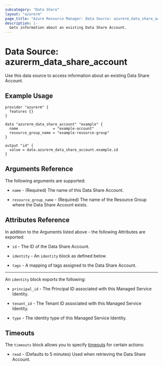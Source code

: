 ```yaml
---
subcategory: "Data Share"
layout: "azurerm"
page_title: "Azure Resource Manager: Data Source: azurerm_data_share_account"
description: |-
  Gets information about an existing Data Share Account.
---
```


# Data Source: azurerm_data_share_account

Use this data source to access information about an existing Data Share Account.

## Example Usage

```hcl
provider "azurerm" {
  features {}
}

data "azurerm_data_share_account" "example" {
  name                = "example-account"
  resource_group_name = "example-resource-group"
}

output "id" {
  value = data.azurerm_data_share_account.example.id
}
```

## Arguments Reference

The following arguments are supported:

* `name` - (Required) The name of this Data Share Account.

* `resource_group_name` - (Required) The name of the Resource Group where the Data Share Account exists.

## Attributes Reference

In addition to the Arguments listed above - the following Attributes are exported: 

* `id` - The ID of the Data Share Account.

* `identity` - An `identity` block as defined below.

* `tags` - A mapping of tags assigned to the Data Share Account.

---

An `identity` block exports the following:

* `principal_id` - The Principal ID associated with this Managed Service Identity.

* `tenant_id` - The Tenant ID associated with this Managed Service Identity.

* `type` - The identity type of this Managed Service Identity.

## Timeouts

The `timeouts` block allows you to specify [timeouts](https://www.terraform.io/docs/configuration/resources.html#timeouts) for certain actions:

* `read` - (Defaults to 5 minutes) Used when retrieving the Data Share Account.
